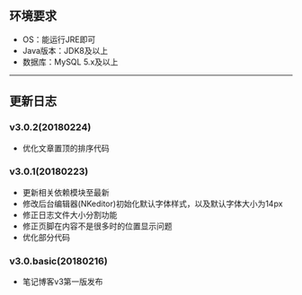 ## 环境要求
+ OS：能运行JRE即可
+ Java版本：JDK8及以上
+ 数据库：MySQL 5.x及以上
---
## 更新日志
### v3.0.2(20180224)
+ 优化文章置顶的排序代码
### v3.0.1(20180223)
+ 更新相关依赖模块至最新
+ 修改后台编辑器(NKeditor)初始化默认字体样式，以及默认字体大小为14px
+ 修正日志文件大小分割功能
+ 修正页脚在内容不是很多时的位置显示问题
+ 优化部分代码
### v3.0.basic(20180216)
+ 笔记博客v3第一版发布